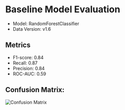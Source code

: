 # Baseline Model Evaluation

- Model: RandomForestClassifier
- Data Version: v1.6

## Metrics

- F1-score: 0.84
- Recall: 0.87
- Precision: 0.84
- ROC-AUC: 0.59

## Confusion Matrix:
![Confusion Matrix](./v1.6_RandomForestClassifier_confusion_matrix.png)
